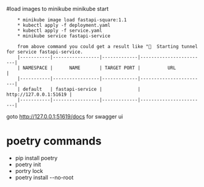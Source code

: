 #load images to minikube
        minikube start

        * minikube image load fastapi-square:1.1  
        * kubectl apply -f deployment.yaml 
        * kubectl apply -f service.yaml 
        * minikube service fastapi-service

        from above command you could get a result like "🏃  Starting tunnel for service fastapi-service.
        |-----------|-----------------|-------------|------------------------|
        | NAMESPACE |      NAME       | TARGET PORT |          URL           |
        |-----------|-----------------|-------------|------------------------|
        | default   | fastapi-service |             | http://127.0.0.1:51619 |
        |-----------|-----------------|-------------|------------------------|

   goto    http://127.0.0.1:51619/docs for swagger ui

   # poetry commands
* pip install poetry
* poetry init
* portry lock
* poetry install --no-root

